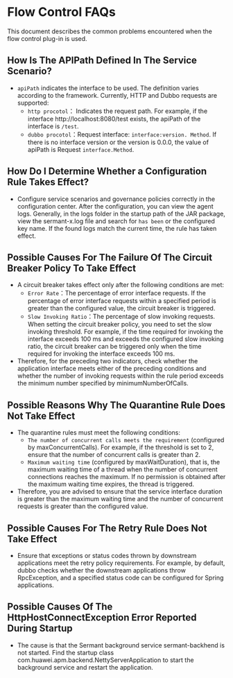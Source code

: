 # Flow Control FAQs

This document describes the common problems encountered when the flow control plug-in is used.

## How Is The APIPath Defined In The Service Scenario?

- `apiPath` indicates the interface to be used. The definition varies according to the framework. Currently, HTTP and Dubbo requests are supported:
    - `http procotol`： Indicates the request path. For example, if the interface http://localhost:8080/test exists, the apiPath of the interface is `/test`.
    - `dubbo procotol`：Request interface: `interface:version. Method`. If there is no interface version or the version is 0.0.0, the value of apiPath is Request `interface.Method`.

## How Do I Determine Whether a Configuration Rule Takes Effect?

- Configure service scenarios and governance policies correctly in the configuration center. After the configuration, you can view the agent logs. Generally, in the logs folder in the startup path of the JAR package, view the sermant-x.log file and search for `has been` or the configured key name. If the found logs match the current time, the rule has taken effect.

## Possible Causes For The Failure Of The Circuit Breaker Policy To Take Effect

- A circuit breaker takes effect only after the following conditions are met:
    - `Error Rate`：The percentage of error interface requests. If the percentage of error interface requests within a specified period is greater than the configured value, the circuit breaker is triggered.
    - `Slow Invoking Ratio`：The percentage of slow invoking requests. When setting the circuit breaker policy, you need to set the slow invoking threshold. For example, if the time required for invoking the interface exceeds 100 ms and exceeds the configured slow invoking ratio, the circuit breaker can be triggered only when the time required for invoking the interface exceeds 100 ms.
- Therefore, for the preceding two indicators, check whether the application interface meets either of the preceding conditions and whether the number of invoking requests within the rule period exceeds the minimum number specified by minimumNumberOfCalls.

## Possible Reasons Why The Quarantine Rule Does Not Take Effect

- The quarantine rules must meet the following conditions:
    - `The number of concurrent calls meets the requirement` (configured by maxConcurrentCalls). For example, if the threshold is set to 2, ensure that the number of concurrent calls is greater than 2.
    - `Maximum waiting time` (configured by maxWaitDuration), that is, the maximum waiting time of a thread when the number of concurrent connections reaches the maximum. If no permission is obtained after the maximum waiting time expires, the thread is triggered.
- Therefore, you are advised to ensure that the service interface duration is greater than the maximum waiting time and the number of concurrent requests is greater than the configured value.

## Possible Causes For The Retry Rule Does Not Take Effect

- Ensure that exceptions or status codes thrown by downstream applications meet the retry policy requirements. For example, by default, dubbo checks whether the downstream applications throw RpcException, and a specified status code can be configured for Spring applications.

## Possible Causes Of The HttpHostConnectException Error Reported During Startup

- The cause is that the Sermant background service sermant-backhend is not started. Find the startup class com.huawei.apm.backend.NettyServerApplication to start the background service and restart the application.